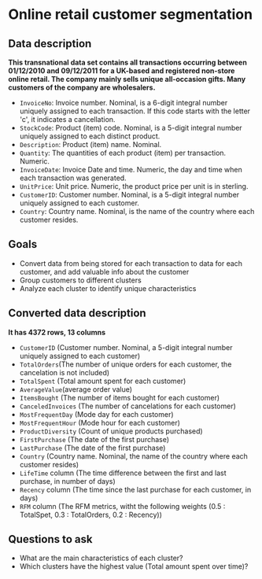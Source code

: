 # Online retail customer segmentation

## Data description
**This transnational data set contains all transactions occurring between 01/12/2010 and 09/12/2011 for a UK-based and registered non-store online retail. The company mainly sells unique all-occasion gifts. Many customers of the company are wholesalers.**  
- `InvoiceNo`: Invoice number. Nominal, is a  6-digit integral number uniquely assigned to each transaction. If this code starts with the letter 'c', it indicates a cancellation. 
- `StockCode`: Product (item) code. Nominal, is a 5-digit integral number uniquely assigned to each distinct product.
- `Description`: Product (item) name. Nominal.
- `Quantity`: The quantities of each product (item) per transaction. Numeric.	
- `InvoiceDate`: Invoice Date and time. Numeric, the day and time when each transaction was generated.
- `UnitPrice`: Unit price. Numeric, the product price per unit is in sterling.
- `CustomerID`: Customer number. Nominal, is a 5-digit integral number uniquely assigned to each customer.
- `Country`: Country name. Nominal, is the name of the country where each customer resides. 

## Goals
- Convert data from being stored for each transaction to data for each customer, and add valuable info about the customer
- Group customers to different clusters
- Analyze each cluster to identify unique characteristics

## Converted data description
**It has 4372 rows, 13 columns**   
- `CustomerID` (Customer number. Nominal, a 5-digit integral number uniquely assigned to each customer)
- `TotalOrders`(The number of unique orders for each customer, the cancelation is not included)
- `TotalSpent` (Total amount spent for each customer)
- `AverageValue`(average order value)
- `ItemsBought` (The number of items bought for each customer)
- `CanceledInvoices` (The number of cancelations for each customer)
- `MostFrequentDay` (Mode day for each customer)
- `MostFrequentHour` (Mode hour for each customer)
- `ProductDiversity` (Count of unique products purchased)
- `FirstPurchase` (The date of the first purchase)
- `LastPurchase` (The date of the first purchase)
- `Country` (Country name. Nominal, the name of the country where each customer resides)
- `LifeTime` column (The time difference between the first and last purchase, in number of days)
- `Recency` column (The time since the last purchase for each customer, in days)
- `RFM` column (The RFM metrics, witht the following weights (0.5 : TotalSpet, 0.3 : TotalOrders, 0.2 : Recency))

## Questions to ask
- What are the main characteristics of each cluster?
- Which clusters have the highest value (Total amount spent over time)?
